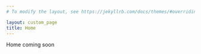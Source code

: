 ```yaml
---
# To modify the layout, see https://jekyllrb.com/docs/themes/#overriding-theme-defaults

layout: custom_page
title: Home
---
```

Home coming soon